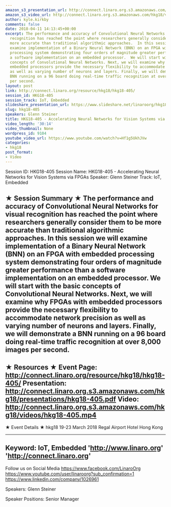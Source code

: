 ```yaml
---
amazon_s3_presentation_url: http://connect.linaro.org.s3.amazonaws.com/hkg18/presentations/hkg18-405.pdf
amazon_s3_video_url: http://connect.linaro.org.s3.amazonaws.com/hkg18/videos/hkg18-405.mp4
author: kyle.kirkby
comments: false
date: 2018-04-11 14:13:45+00:00
excerpt: The performance and accuracy of Convolutional Neural Networks for visual
  recognition has reached the point where researchers generally consider them to be
  more accurate than traditional algorithmic approaches.  In this session we will
  examine implementation of a Binary Neural Network (BNN) on an FPGA with embedded
  processing system demonstrating four orders of magnitude greater performance than
  a software implementation on an embedded processor.  We will start with the basic
  concepts of Convolutional Neural Networks. Next, we will examine why FPGAs with
  embedded processors provide the necessary flexibility to accommodate network precision
  as well as varying number of neurons and layers. Finally, we will demonstrate a
  BNN running on a 96 board doing real-time traffic recognition at over 8,000 images
  per second.
layout: post
link: http://connect.linaro.org/resource/hkg18/hkg18-405/
session_id: HKG18-405
session_track: IoT, Embedded
slideshare_presentation_url: https://www.slideshare.net/linaroorg/hkg18405-accelerating-neural-networks-for-vision-systems-via-fpgas
slug: hkg18-405
speakers: Glenn Steiner
title: HKG18-405 - Accelerating Neural Networks for Vision Systems via FPGAs
video_length: '30:14'
video_thumbnail: None
wordpress_id: 9104
youtube_video_url: https://www.youtube.com/watch?v=Hf1g5UkhJVw
categories:
- hkg18
post_format:
- Video
---
```


Session ID: HKG18-405
Session Name: HKG18-405 - Accelerating Neural Networks for Vision Systems via FPGAs
Speaker: Glenn Steiner
Track: IoT, Embedded


★ Session Summary ★
The performance and accuracy of Convolutional Neural Networks for visual recognition has reached the point where researchers generally consider them to be more accurate than traditional algorithmic approaches.  In this session we will examine implementation of a Binary Neural Network (BNN) on an FPGA with embedded processing system demonstrating four orders of magnitude greater performance than a software implementation on an embedded processor.  We will start with the basic concepts of Convolutional Neural Networks. Next, we will examine why FPGAs with embedded processors provide the necessary flexibility to accommodate network precision as well as varying number of neurons and layers. Finally, we will demonstrate a BNN running on a 96 board doing real-time traffic recognition at over 8,000 images per second. 
---------------------------------------------------
★ Resources ★
Event Page: http://connect.linaro.org/resource/hkg18/hkg18-405/
Presentation: http://connect.linaro.org.s3.amazonaws.com/hkg18/presentations/hkg18-405.pdf
Video: http://connect.linaro.org.s3.amazonaws.com/hkg18/videos/hkg18-405.mp4
 ---------------------------------------------------
★ Event Details ★
hkg18
19-23 March 2018 
Regal Airport Hotel Hong Kong

---------------------------------------------------
Keyword: IoT, Embedded
'http://www.linaro.org'
'http://connect.linaro.org'
---------------------------------------------------
Follow us on Social Media
https://www.facebook.com/LinaroOrg
https://www.youtube.com/user/linaroorg?sub_confirmation=1
https://www.linkedin.com/company/1026961

Speakers: Glenn Steiner

Speaker Positions: Senior Manager


